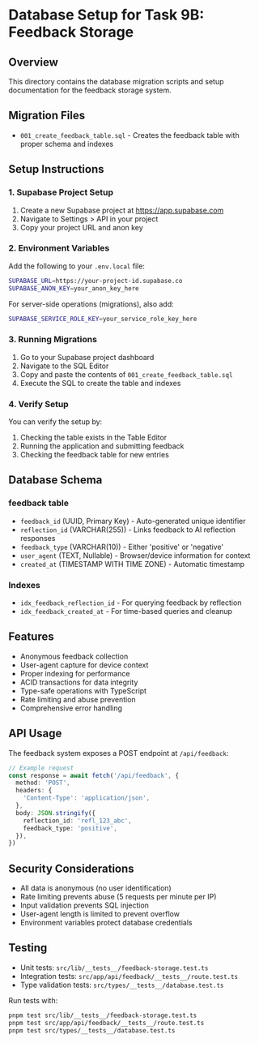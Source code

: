 # Database Setup for Task 9B: Feedback Storage

## Overview

This directory contains the database migration scripts and setup documentation for the feedback storage system.

## Migration Files

- `001_create_feedback_table.sql` - Creates the feedback table with proper schema and indexes

## Setup Instructions

### 1. Supabase Project Setup

1. Create a new Supabase project at https://app.supabase.com
2. Navigate to Settings > API in your project
3. Copy your project URL and anon key

### 2. Environment Variables

Add the following to your `.env.local` file:

```bash
SUPABASE_URL=https://your-project-id.supabase.co
SUPABASE_ANON_KEY=your_anon_key_here
```

For server-side operations (migrations), also add:

```bash
SUPABASE_SERVICE_ROLE_KEY=your_service_role_key_here
```

### 3. Running Migrations

1. Go to your Supabase project dashboard
2. Navigate to the SQL Editor
3. Copy and paste the contents of `001_create_feedback_table.sql`
4. Execute the SQL to create the table and indexes

### 4. Verify Setup

You can verify the setup by:

1. Checking the table exists in the Table Editor
2. Running the application and submitting feedback
3. Checking the feedback table for new entries

## Database Schema

### feedback table

- `feedback_id` (UUID, Primary Key) - Auto-generated unique identifier
- `reflection_id` (VARCHAR(255)) - Links feedback to AI reflection responses
- `feedback_type` (VARCHAR(10)) - Either 'positive' or 'negative'
- `user_agent` (TEXT, Nullable) - Browser/device information for context
- `created_at` (TIMESTAMP WITH TIME ZONE) - Automatic timestamp

### Indexes

- `idx_feedback_reflection_id` - For querying feedback by reflection
- `idx_feedback_created_at` - For time-based queries and cleanup

## Features

- Anonymous feedback collection
- User-agent capture for device context
- Proper indexing for performance
- ACID transactions for data integrity
- Type-safe operations with TypeScript
- Rate limiting and abuse prevention
- Comprehensive error handling

## API Usage

The feedback system exposes a POST endpoint at `/api/feedback`:

```typescript
// Example request
const response = await fetch('/api/feedback', {
  method: 'POST',
  headers: {
    'Content-Type': 'application/json',
  },
  body: JSON.stringify({
    reflection_id: 'refl_123_abc',
    feedback_type: 'positive',
  }),
})
```

## Security Considerations

- All data is anonymous (no user identification)
- Rate limiting prevents abuse (5 requests per minute per IP)
- Input validation prevents SQL injection
- User-agent length is limited to prevent overflow
- Environment variables protect database credentials

## Testing

- Unit tests: `src/lib/__tests__/feedback-storage.test.ts`
- Integration tests: `src/app/api/feedback/__tests__/route.test.ts`
- Type validation tests: `src/types/__tests__/database.test.ts`

Run tests with:

```bash
pnpm test src/lib/__tests__/feedback-storage.test.ts
pnpm test src/app/api/feedback/__tests__/route.test.ts
pnpm test src/types/__tests__/database.test.ts
```
